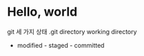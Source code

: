 Hello, world
============
git 세 가지 상태
.git directory
working directory
- modified - staged - committed
